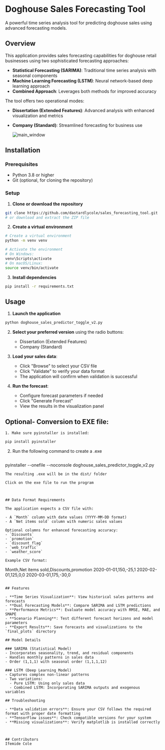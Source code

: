 # Doghouse Sales Forecasting Tool

A powerful time series analysis tool for predicting doghouse sales using advanced forecasting models.

## Overview

This application provides sales forecasting capabilities for doghouse retail businesses using two sophisticated forecasting approaches:

- **Statistical Forecasting (SARIMA)**: Traditional time series analysis with seasonal components
- **Machine Learning Forecasting (LSTM)**: Neural network-based deep learning approach
- **Combined Approach**: Leverages both methods for improved accuracy

The tool offers two operational modes:
- **Dissertation (Extended Features)**: Advanced analysis with enhanced visualization and metrics
- **Company (Standard)**: Streamlined forecasting for business use

  ![main_window](https://github.com/user-attachments/assets/3105d95f-5df1-49ee-82ed-d8d6da081cad)


## Installation

### Prerequisites

- Python 3.8 or higher
- Git (optional, for cloning the repository)

### Setup

1. **Clone or download the repository**

```bash
git clone https://github.com/dastardlycole/sales_forecasting_tool.git
# or download and extract the ZIP file
```

2. **Create a virtual environment**

```bash
# Create a virtual environment
python -m venv venv

# Activate the environment
# On Windows:
venv\Scripts\activate
# On macOS/Linux:
source venv/bin/activate
```

3. **Install dependencies**

```bash
pip install -r requirements.txt
```

## Usage

1. **Launch the application**

```bash
python doghouse_sales_predictor_toggle_v2.py
```

2. **Select your preferred version** using the radio buttons:
   - Dissertation (Extended Features)
   - Company (Standard)

3. **Load your sales data**:
   - Click "Browse" to select your CSV file
   - Click "Validate" to verify your data format
   - The application will confirm when validation is successful

4. **Run the forecast**:
   - Configure forecast parameters if needed
   - Click "Generate Forecast"
   - View the results in the visualization panel
  
 ## Optional- Conversion to EXE file:
    1. Make sure pyinstaller is installed:
 ```bash
 pip install pyinstaller
  ```
2. Run the following command to create a .exe
    ```bash
 pyinstaller --onefile --noconsole doghouse_sales_predictor_toggle_v2.py
  ```
The resulting .exe will be in the dist/ folder

Click on the exe file to run the program
   
     

## Data Format Requirements

The application expects a CSV file with:

- A `Month` column with date values (YYYY-MM-DD format)
- A `Net items sold` column with numeric sales values

Optional columns for enhanced forecasting accuracy:
- `Discounts`
- `promotion`
- `discount_flag`
- `web_traffic`
- `weather_score`

Example CSV format:
```
Month,Net items sold,Discounts,promotion
2020-01-01,150,-25,1
2020-02-01,125,0,0
2020-03-01,175,-30,0
```

## Features

- **Time Series Visualization**: View historical sales patterns and forecasts
- **Dual Forecasting Models**: Compare SARIMA and LSTM predictions
- **Performance Metrics**: Evaluate model accuracy with RMSE, MAE, and SMAPE
- **Scenario Planning**: Test different forecast horizons and model parameters
- **Export Results**: Save forecasts and visualizations to the `final_plots` directory

## Model Details

### SARIMA (Statistical Model)
- Incorporates seasonality, trend, and residual components
- Handles monthly patterns in sales data
- Order (1,1,1) with seasonal order (1,1,1,12)

### LSTM (Deep Learning Model)
- Captures complex non-linear patterns
- Two variations:
  - Pure LSTM: Using only sales data
  - Combined LSTM: Incorporating SARIMA outputs and exogenous variables

## Troubleshooting

- **Data validation errors**: Ensure your CSV follows the required format with proper date formatting
- **TensorFlow issues**: Check compatible versions for your system
- **Missing visualizations**: Verify matplotlib is installed correctly



## Contributors
Ifemide Cole
